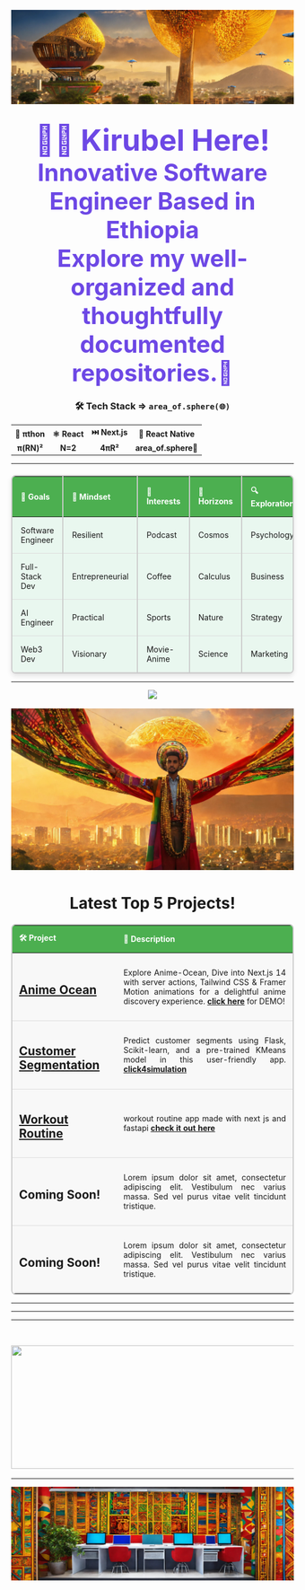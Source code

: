 ![banner](https://github.com/kira23j/kira23j/blob/main/assets/banner.jpg)
<!-- Centered and compact section using HTML in Markdown -->

<h2 align="center"><strong style="color: #6D48E5; font-size: 2.5em;">👋🏻 Kirubel Here!</strong><br><strong style="color: #6D48E5; font-size: 2em;">Innovative Software Engineer Based in Ethiopia</strong><br><strong style="color: #6D48E5; font-size: 2em;">Explore my well-organized and thoughtfully documented repositories.🎩</strong></h2>
<h3 style="text-align: center;">🛠️ Tech Stack ⇒ <code>area_of.sphere(🌐)</code></h3>
<table style="margin-left: auto; margin-right: auto; text-align: center;">
  <tr>
    <th>🐍 <strong>πthon</strong></th>
    <th>⚛️ <strong>React</strong></th>
    <th>⏭️ <strong>Next.js</strong></th>
    <th>📱 <strong>React Native</strong></th>
  </tr>
  <tr>
    <td><strong>π(RN)²</strong></td>
    <td><strong>N=2</strong></td>
    <td><strong>4πR²</strong></td>
    <td><strong>area_of.sphere🎉</td>
  </tr>
</table>

<hr>
<table style="width: 100%; border-collapse: collapse; margin-top: 20px; background-color: #fafafa; border: 2px solid #ccc; border-radius: 8px; box-shadow: 0 4px 8px rgba(0, 0, 0, 0.1);">
  <thead>
    <tr style="background-color: #4CAF50; color: white; font-weight: bold; text-align: left;">
      <th style="padding: 15px; border-right: 2px solid #ccc;">🚀 Goals</th>
      <th style="padding: 15px; border-right: 2px solid #ccc;">🧠 Mindset</th>
      <th style="padding: 15px; border-right: 2px solid #ccc;">💖 Interests</th>
      <th style="padding: 15px; border-right: 2px solid #ccc;">🌌 Horizons</th>
      <th style="padding: 15px;">🔍 Exploration</th>
      <th style="padding: 15px;">🌟Companies</th>
    </tr>
  </thead>
  <tbody>
    <tr style="background-color: #e9f7ef;">
      <td style="padding: 15px; border-bottom: 1px solid #ddd; border-right: 2px solid #ccc;">Software Engineer</td>
      <td style="padding: 15px; border-bottom: 1px solid #ddd; border-right: 2px solid #ccc;">Resilient </td>
      <td style="padding: 15px; border-bottom: 1px solid #ddd; border-right: 2px solid #ccc;">Podcast</td>
      <td style="padding: 15px; border-bottom: 1px solid #ddd; border-right: 2px solid #ccc;">Cosmos</td>
      <td style="padding: 15px; border-bottom: 1px solid #ddd;">Psychology</td>
      <td style="padding: 15px; border-bottom: 1px solid #ddd;">🖥️ NVIDIA</td>
    </tr>
    <tr style="background-color: #e9f7ef;">
      <td style="padding: 15px; border-bottom: 1px solid #ddd; border-right: 2px solid #ccc;">Full-Stack Dev</td>
      <td style="padding: 15px; border-bottom: 1px solid #ddd; border-right: 2px solid #ccc;">Entrepreneurial </td>
      <td style="padding: 15px; border-bottom: 1px solid #ddd; border-right: 2px solid #ccc;">Coffee</td>
      <td style="padding: 15px; border-bottom: 1px solid #ddd; border-right: 2px solid #ccc;">Calculus</td>
      <td style="padding: 15px; border-bottom: 1px solid #ddd;">Business</td>
        <td style="padding: 15px; border-bottom: 1px solid #ddd;">🛸 SpaceX</td>
   </tr>

  <tr style="background-color: #e9f7ef;">
      <td style="padding: 15px; border-bottom: 1px solid #ddd; border-right: 2px solid #ccc;">AI Engineer</td>
      <td style="padding: 15px; border-bottom: 1px solid #ddd; border-right: 2px solid #ccc;">Practical </td>
      <td style="padding: 15px; border-bottom: 1px solid #ddd; border-right: 2px solid #ccc;">Sports</td>
      <td style="padding: 15px; border-bottom: 1px solid #ddd; border-right: 2px solid #ccc;">Nature</td>
      <td style="padding: 15px; border-bottom: 1px solid #ddd;">Strategy</td>
       <td style="padding: 15px; border-bottom: 1px solid #ddd;">🌐 Google</td>
    </tr>

  <tr style="background-color: #e9f7ef;">
      <td style="padding: 15px; border-bottom: 1px solid #ddd; border-right: 2px solid #ccc;">Web3 Dev</td>
      <td style="padding: 15px; border-bottom: 1px solid #ddd; border-right: 2px solid #ccc;">Visionary</td>
      <td style="padding: 15px; border-bottom: 1px solid #ddd; border-right: 2px solid #ccc;">Movie-Anime</td>
      <td style="padding: 15px; border-bottom: 1px solid #ddd; border-right: 2px solid #ccc;">Science</td>
      <td style="padding: 15px; border-bottom: 1px solid #ddd;">Marketing</td>
      <td style="padding: 15px; border-bottom: 1px solid #ddd;">🛒 Amazon</td>
   </tr>
    
  </tbody>
</table>


 <hr>
<p align="center">
  <a href="https://skillicons.dev">
    <img src="https://skillicons.dev/icons?i=figma,html,css,tailwind,js,ts,react,redux,threejs,nodejs,nextjs,py,fastapi,prisma,postgres,mongodb,redis,firebase,linux,git,docker,githubactions,selenium,ai,sklearn,tensorflow,pytorch,opencv,solidity,rust"/>
  </a>
</p>

![front](https://github.com/kira23j/kira23j/blob/main/assets/front.jpg)

<h1 align="center">Latest Top 5 Projects!</h1>
<table style="width: 100%; border-collapse: collapse; margin-top: 20px; background-color: #f0f0f0; border: 2px solid #ccc; border-radius: 8px;">
  <thead>
    <tr style="background-color: #4CAF50; color: white; font-weight: bold; text-align: left;">
      <th style="padding: 12px;">🛠️ Project</th>
      <th style="padding: 12px;">📖 Description</th>
    </tr>
  </thead>
  <tbody>
    <tr style="background-color: #f8f8f8;">
      <td style="padding: 12px; border-bottom: 1px solid #ddd;">
        <h2><a href="https://github.com/kira23j/Next-Projects-Hub/tree/main/01.Anime-Ocean"><b>Anime Ocean</b></a></h2>
      </td>
      <td style="padding: 12px; border-bottom: 1px solid #ddd;">
        <p align="justify">
          Explore Anime-Ocean, Dive into Next.js 14 with server actions, Tailwind CSS & Framer Motion animations for a delightful anime discovery experience. 
          <a href="https://anime-ocean.vercel.app/"><b>click here</b></a> for DEMO!
        </p>
      </td>
    </tr>
    <tr style="background-color: #f8f8f8;">
      <td style="padding: 12px; border-bottom: 1px solid #ddd;">
        <h2><a href="https://github.com/kira23j/Smart-Apps/tree/main/Smart-Web/01.Customer-Segmentation-Flask-ML"><b>Customer Segmentation</b></a></h2>
      </td>
      <td style="padding: 12px; border-bottom: 1px solid #ddd;">
        <p align="justify">
          Predict customer segments using Flask, Scikit-learn, and a pre-trained KMeans model in this user-friendly app.
          <a href="https://youtu.be/tpShpQeMVuA?si=02a_GZCKRgOr-A4W"><b>click4simulation</b></a>
        </p>
      </td>
    </tr>
    <tr style="background-color: #f8f8f8;">
      <td style="padding: 12px; border-bottom: 1px solid #ddd;">
        <h2><a href="https://github.com/kira23j/FastReactX/tree/main/02.%20Simple-Routine%20FastAPI%20%26%20Next.js"><b>Workout Routine</b></a></h2>
      </td>
      <td style="padding: 12px; border-bottom: 1px solid #ddd;">
        <p align="justify">
          workout routine app made with next js and fastapi 
           <a href="https://github.com/kira23j/FastReactX/tree/main/02.%20Simple-Routine%20FastAPI%20%26%20Next.js"><b>check it out here</b></a>
        </p>
      </td>
    </tr>
    <tr style="background-color: #f8f8f8;">
      <td style="padding: 12px; border-bottom: 1px solid #ddd;">
        <h2><a><b>Coming Soon!</b></a></h2>
      </td>
      <td style="padding: 12px; border-bottom: 1px solid #ddd;">
        <p align="justify">
          Lorem ipsum dolor sit amet, consectetur adipiscing elit. Vestibulum nec varius massa. Sed vel purus vitae velit tincidunt tristique.
        </p>
      </td>
    </tr>
    <tr style="background-color: #f8f8f8;">
      <td style="padding: 12px;">
        <h2><a><b>Coming Soon!</b></a></h2>
      </td>
      <td style="padding: 12px;">
        <p align="justify">
          Lorem ipsum dolor sit amet, consectetur adipiscing elit. Vestibulum nec varius massa. Sed vel purus vitae velit tincidunt tristique.
        </p>
      </td>
    </tr>
  </tbody>
</table>

 <hr>  
 <hr>
 <hr>
<div id="header" align="center">
  <img src="https://komarev.com/ghpvc/?username=kira23j&style=for-the-badge&color=orange" alt=""/>
</div>
 
  
<p align="center">
  <img width="800" height="220" src="https://streak-stats.demolab.com?user=kira23j&theme=highcontrast&hide_border=true&border_radius=5&card_width=800">
</p>

---
![footer](https://github.com/kira23j/kira23j/blob/main/assets/footer.jpg)
